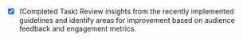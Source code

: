 - [x] (Completed Task) Review insights from the recently implemented guidelines and identify areas for improvement based on audience feedback and engagement metrics.
